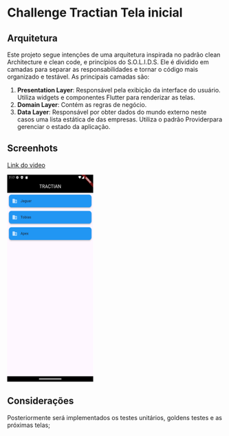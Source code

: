 # Challenge Tractian Tela inicial
## Arquitetura

Este projeto segue intenções de uma arquitetura inspirada no padrão clean Architecture e clean code, e princípios do S.O.L.I.D.S. Ele é
dividido em camadas para separar as responsabilidades e tornar o código mais organizado e testável.
As principais camadas são:

1. **Presentation Layer**: Responsável pela exibição da interface do usuário. Utiliza widgets e
   componentes Flutter para renderizar as telas.
2. **Domain Layer**: Contém as regras de negócio.
3. **Data Layer**: Responsável por obter dados do mundo externo neste casos uma lista estática de
   das empresas.
   Utiliza o padrão Providerpara gerenciar o estado da aplicação.
## Screenhots

[Link do video](screens/tela_inicial.webm)

<img src = "screens/Screenshot_tela_inicial.png" width ="200" height="480"> 

## Considerações
Posteriormente será implementados os testes unitários, goldens testes e as próximas telas;
